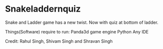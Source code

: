# Snakeladdernquiz
Snake and Ladder game has a new twist. Now with quiz at bottom of ladder.


Things(Software) require to run:
Panda3d game engine
Python
Any IDE


Credit: Rahul Singh, Shivam Singh and Shravan Singh
